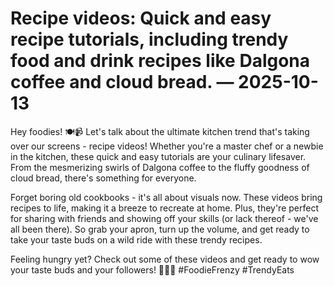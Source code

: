 # Recipe videos: Quick and easy recipe tutorials, including trendy food and drink recipes like Dalgona coffee and cloud bread. — 2025-10-13

Hey foodies! 🍽️📹 Let's talk about the ultimate kitchen trend that's taking over our screens - recipe videos! Whether you're a master chef or a newbie in the kitchen, these quick and easy tutorials are your culinary lifesaver. From the mesmerizing swirls of Dalgona coffee to the fluffy goodness of cloud bread, there's something for everyone.

Forget boring old cookbooks - it's all about visuals now. These videos bring recipes to life, making it a breeze to recreate at home. Plus, they're perfect for sharing with friends and showing off your skills (or lack thereof - we've all been there). So grab your apron, turn up the volume, and get ready to take your taste buds on a wild ride with these trendy recipes.

Feeling hungry yet? Check out some of these videos and get ready to wow your taste buds and your followers! 🤩👩‍🍳 #FoodieFrenzy #TrendyEats